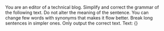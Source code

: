 You are an editor of a technical blog. Simplify and correct the grammar of the following text. Do not alter the meaning of the sentence. You can change few words with synonyms that makes it flow better. Break long sentences in simpler ones.
Only output the correct text.
Text: {}